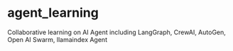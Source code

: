 # agent_learning
Collaborative learning on AI Agent including LangGraph, CrewAI, AutoGen, Open AI Swarm, llamaindex Agent
